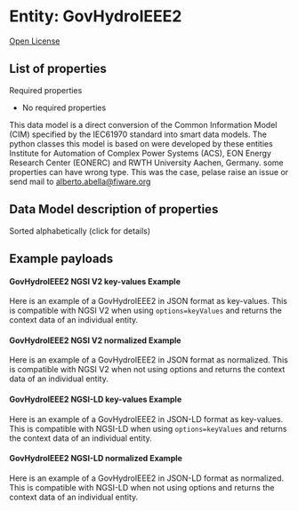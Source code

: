 Entity: GovHydroIEEE2  
=====================  
[Open License](https://github.com/smart-data-models//dataModel.EnergyCIM/blob/master/GovHydroIEEE2/LICENSE.md)  

## List of properties  

Required properties  
- No required properties    
This data model is a direct conversion of the Common Information Model (CIM) specified by the IEC61970 standard into smart data models. The python classes this model is based on were developed by these entities Institute for Automation of Complex Power Systems (ACS), EON Energy Research Center (EONERC) and RWTH University Aachen, Germany. some properties can have wrong type. This was the case, pelase raise an issue or send mail to alberto.abella@fiware.org  
## Data Model description of properties  
Sorted alphabetically (click for details)  
## Example payloads    
#### GovHydroIEEE2 NGSI V2 key-values Example    
Here is an example of a GovHydroIEEE2 in JSON format as key-values. This is compatible with NGSI V2 when  using `options=keyValues` and returns the context data of an individual entity.  
#### GovHydroIEEE2 NGSI V2 normalized Example    
Here is an example of a GovHydroIEEE2 in JSON format as normalized. This is compatible with NGSI V2 when not using options and returns the context data of an individual entity.  
#### GovHydroIEEE2 NGSI-LD key-values Example    
Here is an example of a GovHydroIEEE2 in JSON-LD format as key-values. This is compatible with NGSI-LD when  using `options=keyValues` and returns the context data of an individual entity.  
#### GovHydroIEEE2 NGSI-LD normalized Example    
Here is an example of a GovHydroIEEE2 in JSON-LD format as normalized. This is compatible with NGSI-LD when not using options and returns the context data of an individual entity.  
